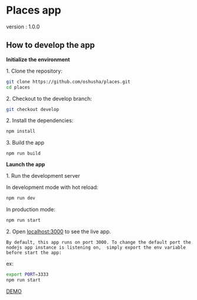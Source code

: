 # Places app
version : 1.0.0
## How to develop the app

**Initialize the environment**

1\. Clone the repository:

```bash
git clone https://github.com/oshusha/places.git
cd places
```

2\. Checkout to the develop branch:

```bash
git checkout develop
```

2\. Install the dependencies:

```bash
npm install
```

3\. Build the app

```
npm run build
```


**Launch the app**

1\. Run the development server 

In development mode with hot reload:
```bash
npm run dev
```
In production mode:
```bash
npm run start
```

2\. Open [localhost:3000](http://localhost:3000) to see the live app.



`By default, this app runs on port 3000.
To change the default port the nodejs app instance is listening on, 
simply export the env variable before start the app:`

ex:
```bash
export PORT=3333
npm run start
```

[DEMO](https://oshusha.github.io/places/)
